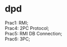 # dpd
Prac1: RMI;          
Prac4: 2PC Protocol;         
Prac5: RMI DB Connection;      
Prac6: 3PC;
